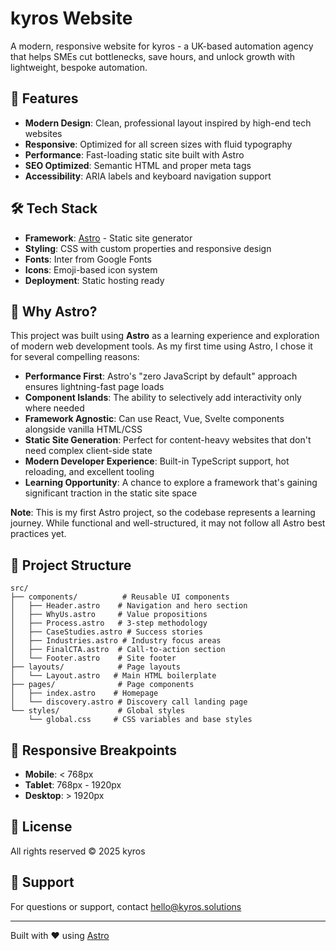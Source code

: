# kyros Website

A modern, responsive website for kyros - a UK-based automation agency that helps SMEs cut bottlenecks, save hours, and unlock growth with lightweight, bespoke automation.

## 🚀 Features

- **Modern Design**: Clean, professional layout inspired by high-end tech websites
- **Responsive**: Optimized for all screen sizes with fluid typography
- **Performance**: Fast-loading static site built with Astro
- **SEO Optimized**: Semantic HTML and proper meta tags
- **Accessibility**: ARIA labels and keyboard navigation support

## 🛠️ Tech Stack

- **Framework**: [Astro](https://astro.build/) - Static site generator
- **Styling**: CSS with custom properties and responsive design
- **Fonts**: Inter from Google Fonts
- **Icons**: Emoji-based icon system
- **Deployment**: Static hosting ready

## 🤔 Why Astro?

This project was built using **Astro** as a learning experience and exploration of modern web development tools. As my first time using Astro, I chose it for several compelling reasons:

- **Performance First**: Astro's "zero JavaScript by default" approach ensures lightning-fast page loads
- **Component Islands**: The ability to selectively add interactivity only where needed
- **Framework Agnostic**: Can use React, Vue, Svelte components alongside vanilla HTML/CSS
- **Static Site Generation**: Perfect for content-heavy websites that don't need complex client-side state
- **Modern Developer Experience**: Built-in TypeScript support, hot reloading, and excellent tooling
- **Learning Opportunity**: A chance to explore a framework that's gaining significant traction in the static site space

**Note**: This is my first Astro project, so the codebase represents a learning journey. While functional and well-structured, it may not follow all Astro best practices yet.

## 📁 Project Structure

```
src/
├── components/          # Reusable UI components
│   ├── Header.astro    # Navigation and hero section
│   ├── WhyUs.astro     # Value propositions
│   ├── Process.astro   # 3-step methodology
│   ├── CaseStudies.astro # Success stories
│   ├── Industries.astro # Industry focus areas
│   ├── FinalCTA.astro  # Call-to-action section
│   └── Footer.astro    # Site footer
├── layouts/            # Page layouts
│   └── Layout.astro   # Main HTML boilerplate
├── pages/              # Page components
│   ├── index.astro    # Homepage
│   └── discovery.astro # Discovery call landing page
└── styles/             # Global styles
    └── global.css     # CSS variables and base styles
```

## 📱 Responsive Breakpoints

- **Mobile**: < 768px
- **Tablet**: 768px - 1920px  
- **Desktop**: > 1920px

## 📄 License

All rights reserved © 2025 kyros

## 🤝 Support

For questions or support, contact hello@kyros.solutions

---

Built with ❤️ using [Astro](https://astro.build/)
